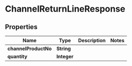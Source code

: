 
# ChannelReturnLineResponse

## Properties
Name | Type | Description | Notes
------------ | ------------- | ------------- | -------------
**channelProductNo** | **String** |  | 
**quantity** | **Integer** |  | 




